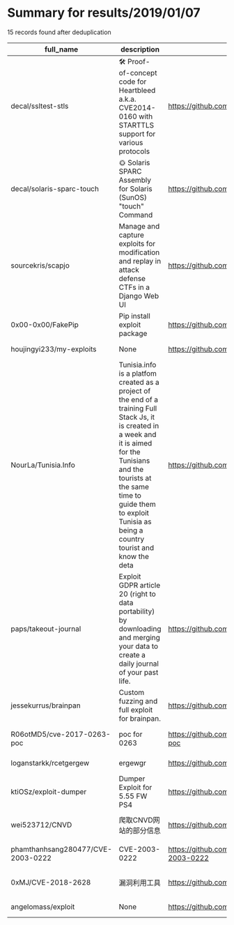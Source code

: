 
# Summary for results/2019/01/07
    
15 records found after deduplication

| full_name | description | html_url | matched_list | matched_count | pushed_at | size | stargazers_count | language | forks_count | vul_ids |
|-----------------------------------|------------------------------------------------------------------------------------------------------------------------------------------------------------------------------------------------------------------------------------------------------------------|------------------------------------------------------|---------------------------------|-----------------|---------------------------|--------|--------------------|------------|---------------|-------------------|
| decal/ssltest-stls | :hammer_and_wrench: Proof-of-concept code for Heartbleed a.k.a. CVE2014-0160 with STARTTLS support for various protocols | https://github.com/decal/ssltest-stls | ['exploit'] | 1 | 2019-01-07 06:50:09+00:00 | 6 | 40 | Python | 44 | [] |
| decal/solaris-sparc-touch | :sun_with_face: Solaris SPARC Assembly for Solaris (SunOS) "touch" Command | https://github.com/decal/solaris-sparc-touch | ['shellcode'] | 1 | 2019-01-07 05:42:14+00:00 | 1 | 0 | Assembly | 0 | [] |
| sourcekris/scapjo | Manage and capture exploits for modification and replay in attack defense CTFs in a Django Web UI | https://github.com/sourcekris/scapjo | ['exploit'] | 1 | 2019-01-07 07:39:42+00:00 | 22 | 0 | Python | 1 | [] |
| 0x00-0x00/FakePip | Pip install exploit package | https://github.com/0x00-0x00/FakePip | ['exploit'] | 1 | 2019-01-07 19:33:49+00:00 | 130 | 132 | Python | 43 | [] |
| houjingyi233/my-exploits | None | https://github.com/houjingyi233/my-exploits | ['exploit'] | 1 | 2019-01-07 08:52:45+00:00 | 15 | 3 | C++ | 5 | [] |
| NourLa/Tunisia.Info | Tunisia.info is a platfom created as a project of the end of a training Full Stack Js, it is created in a week and it is aimed for the Tunisians and the tourists at the same time to guide them to exploit Tunisia as being a country tourist and know the deta | https://github.com/NourLa/Tunisia.Info | ['exploit'] | 1 | 2019-01-07 23:32:09+00:00 | 6398 | 1 | JavaScript | 0 | [] |
| paps/takeout-journal | Exploit GDPR article 20 (right to data portability) by downloading and merging your data to create a daily journal of your past life. | https://github.com/paps/takeout-journal | ['exploit'] | 1 | 2019-01-07 11:20:50+00:00 | 71 | 1 | TypeScript | 0 | [] |
| jessekurrus/brainpan | Custom fuzzing and full exploit for brainpan. | https://github.com/jessekurrus/brainpan | ['exploit'] | 1 | 2019-01-07 00:35:18+00:00 | 6 | 4 | Python | 3 | [] |
| R06otMD5/cve-2017-0263-poc | poc for 0263 | https://github.com/R06otMD5/cve-2017-0263-poc | ['cve poc', 'cve-2'] | 2 | 2019-01-07 04:21:27+00:00 | 0 | 0 | nan | 0 | ['CVE-2017-0263'] |
| loganstarkk/rcetgergew | ergewgr | https://github.com/loganstarkk/rcetgergew | ['rce'] | 1 | 2019-01-07 06:15:59+00:00 | 0 | 0 | nan | 0 | [] |
| ktiOSz/exploit-dumper | Dumper Exploit for 5.55 FW PS4 | https://github.com/ktiOSz/exploit-dumper | ['exploit'] | 1 | 2019-01-07 06:31:29+00:00 | 5 | 2 | JavaScript | 2 | [] |
| wei523712/CNVD | 爬取CNVD网站的部分信息 | https://github.com/wei523712/CNVD | ['cnvd-c OR cnvd-2 OR cnnvd-2'] | 1 | 2019-01-07 06:45:55+00:00 | 4 | 0 | Python | 0 | [] |
| phamthanhsang280477/CVE-2003-0222 | CVE-2003-0222 | https://github.com/phamthanhsang280477/CVE-2003-0222 | ['cve-2'] | 1 | 2019-01-07 10:09:08+00:00 | 0 | 0 | | 0 | ['CVE-2003-0222'] |
| 0xMJ/CVE-2018-2628 | 漏洞利用工具 | https://github.com/0xMJ/CVE-2018-2628 | ['cve-2'] | 1 | 2019-01-07 12:13:37+00:00 | 44735 | 8 | Python | 7 | ['CVE-2018-2628'] |
| angelomass/exploit | None | https://github.com/angelomass/exploit | ['exploit'] | 1 | 2019-01-07 17:42:27+00:00 | 0 | 0 | | 0 | [] |
